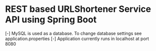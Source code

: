 # REST based URLShortener Service API using Spring Boot
[-] MySQL is used as a database. To change database settings see application.properties
[-] Application currently runs in localhost at port 8080
